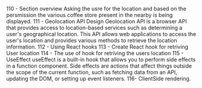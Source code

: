 110 - Section overview 
Asking the usre for the location and based on the persmission the various coffee store present in the nearby is being displayed.
111 - Geolocation API Design
Geolocation API is a browser API that provides access to location-based services such as determining a user's geographical location. This API allows web applications to access the user's location and provides various methods to retrieve the location information.
112 - Using React hooks
113 - Create React hook for retriving User location
114 - The use of hook for retriving the users location
115 - UseEffect
useEffect is a built-in hook that allows you to perform side effects in a function component. Side effects are actions that affect things outside the scope of the current function, such as fetching data from an API, updating the DOM, or setting up event listeners.
116- ClientSide rendering.
